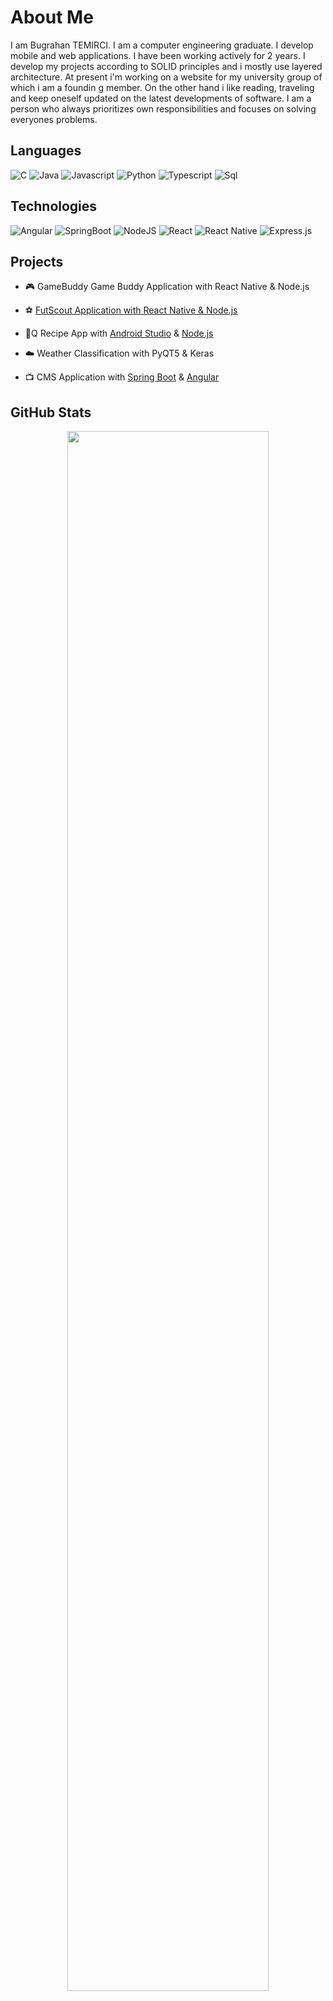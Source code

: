 # About Me

I am Bugrahan TEMIRCI. 
I am a computer engineering graduate.
I develop mobile and web applications.
I have been working actively for 2 years.
I develop my projects according to SOLID
principles and i mostly use layered architecture.
At present i'm working on a website for my
university group of which i am a foundin g
member.
On the other hand i like reading, traveling and
keep oneself updated on the latest developments
of software.
I am a person who always prioritizes own
responsibilities and focuses on solving everyones
problems.

## Languages
![C](https://img.shields.io/badge/C-00599C?style=for-the-badge&logo=c&logoColor=white)
![Java](https://img.shields.io/badge/Java-ED8B00?style=for-the-badge&logo=java&logoColor=white)
![Javascript](https://img.shields.io/badge/JavaScript-323330?style=for-the-badge&logo=javascript&logoColor=F7DF1E)
![Python](https://img.shields.io/badge/Python-FFD43B?style=for-the-badge&logo=python&logoColor=blue)
![Typescript](https://img.shields.io/badge/TypeScript-007ACC?style=for-the-badge&logo=typescript&logoColor=white)
![Sql](	https://img.shields.io/badge/PostgreSQL-316192?style=for-the-badge&logo=postgresql&logoColor=white)

## Technologies 

![Angular](	https://img.shields.io/badge/Angular-DD0031?style=for-the-badge&logo=angular&logoColor=white)
![SpringBoot](	https://img.shields.io/badge/Spring_Boot-F2F4F9?style=for-the-badge&logo=spring-boot)
![NodeJS](https://img.shields.io/badge/node.js-6DA55F?style=for-the-badge&logo=node.js&logoColor=white)
![React](https://img.shields.io/badge/react-%2320232a.svg?style=for-the-badge&logo=react&logoColor=%2361DAFB)
![React Native](https://img.shields.io/badge/react_native-%2320232a.svg?style=for-the-badge&logo=react&logoColor=%2361DAFB)
![Express.js](https://img.shields.io/badge/express.js-%23404d59.svg?style=for-the-badge&logo=express&logoColor=%2361DAFB)




## Projects

- 🎮 GameBuddy Game Buddy Application with
React Native & Node.js 
- ⚽ [FutScout Application with
React Native & Node.js](https://github.com/bugratemirci/futscout)
- 🥘Q Recipe App with
[Android Studio](https://github.com/bugratemirci/qRecipe) & [Node.js](https://github.com/bugratemirci/qRecipeApi)

- ☁️ Weather Classification with PyQT5 & Keras
- 📺 CMS Application with [Spring Boot](https://github.com/bugratemirci/VODCMS) & [Angular](https://github.com/bugratemirci/VODCMS_ANGULAR)

## GitHub Stats

<p align="center">
<img src="https://github-readme-stats.vercel.app/api?username=bugratemirci&count_private=true&show_icons=true&theme=merko" width="80%">
</p>
<!---
bugratemirci/bugratemirci is a ✨ special ✨ repository because its `README.md` (this file) appears on your GitHub profile.
You can click the Preview link to take a look at your changes.
--->
